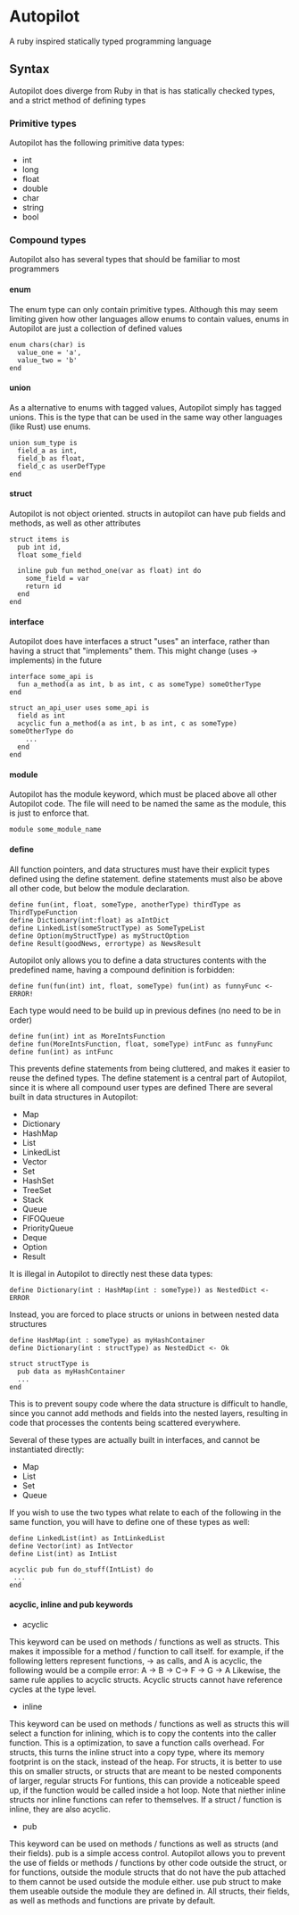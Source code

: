 # Autopilot
A ruby inspired statically typed programming language

## Syntax

Autopilot does diverge from Ruby in that is has statically checked types, and a strict method of defining types

### Primitive types
Autopilot has the following primitive data types:
- int
- long
- float
- double
- char
- string
- bool

### Compound types
Autopilot also has several types that should be familiar to most programmers
#### enum
The enum type can only contain primitive types.
Although this may seem limiting given how other languages allow enums to contain values, enums in Autopilot are just a collection of defined values

```
enum chars(char) is
  value_one = 'a',
  value_two = 'b'
end
```

#### union
As a alternative to enums with tagged values, Autopilot simply has tagged unions.
This is the type that can be used in the same way other languages (like Rust) use enums.

```
union sum_type is
  field_a as int,
  field_b as float,
  field_c as userDefType
end
```
#### struct
Autopilot is not object oriented.
structs in autopilot can have pub fields and methods, as well as other attributes

```
struct items is
  pub int id,
  float some_field

  inline pub fun method_one(var as float) int do
    some_field = var
    return id
  end
end
```

#### interface
Autopilot does have interfaces
a struct "uses" an interface, rather than having a struct that "implements" them.
This might change (uses -> implements) in the future

```
interface some_api is
  fun a_method(a as int, b as int, c as someType) someOtherType
end

struct an_api_user uses some_api is
  field as int
  acyclic fun a_method(a as int, b as int, c as someType) someOtherType do
    ...
  end
end
```

#### module
Autopilot has the module keyword, which must be placed above all other Autopilot code.
The file will need to be named the same as the module, this is just to enforce that.
```
module some_module_name
```

#### define
All function pointers, and data structures must have their explicit types defined using the define statement.
define statements must also be above all other code, but below the module declaration.
```
define fun(int, float, someType, anotherType) thirdType as ThirdTypeFunction
define Dictionary(int:float) as aIntDict
define LinkedList(someStructType) as SomeTypeList
define Option(myStructType) as myStructOption
define Result(goodNews, errortype) as NewsResult
```
Autopilot only allows you to define a data structures contents with the predefined name, having a compound definition is forbidden:
```
define fun(fun(int) int, float, someType) fun(int) as funnyFunc <- ERROR!
```
Each type would need to be build up in previous defines (no need to be in order)
```
define fun(int) int as MoreIntsFunction
define fun(MoreIntsFunction, float, someType) intFunc as funnyFunc
define fun(int) as intFunc
```
This prevents define statements from being cluttered, and makes it easier to reuse the defined types.
The define statement is a central part of Autopilot, since it is where all compound user types are defined
There are several built in data structures in Autopilot:
- Map
- Dictionary
- HashMap
- List
- LinkedList
- Vector
- Set
- HashSet
- TreeSet
- Stack
- Queue
- FIFOQueue
- PriorityQueue
- Deque
- Option
- Result

It is illegal in Autopilot to directly nest these data types:
```
define Dictionary(int : HashMap(int : someType)) as NestedDict <- ERROR
```
Instead, you are forced to place structs or unions in between nested data structures
```
define HashMap(int : someType) as myHashContainer
define Dictionary(int : structType) as NestedDict <- Ok

struct structType is
  pub data as myHashContainer
  ...
end
```
This is to prevent soupy code where the data structure is difficult to handle, since you cannot add methods and fields into the nested layers, resulting in code that processes the contents being scattered everywhere.

Several of these types are actually built in interfaces, and cannot be instantiated directly:
- Map
- List
- Set
- Queue

If you wish to use the two types what relate to each of the following in the same function, you will have to define one of these types as well:
```
define LinkedList(int) as IntLinkedList
define Vector(int) as IntVector
define List(int) as IntList

acyclic pub fun do_stuff(IntList) do
 ...
end
```

#### acyclic, inline and pub keywords
- acyclic

This keyword can be used on methods / functions as well as structs.
This makes it impossible for a method / function to call itself.
for example, if the following letters represent functions, -> as calls, and A is acyclic, the following would be a compile error:
A -> B -> C-> F -> G -> A
Likewise, the same rule applies to acyclic structs.
Acyclic structs cannot have reference cycles at the type level.
- inline

This keyword can be used on methods / functions as well as structs
this will select a function for inlining, which is to copy the contents into the caller function.
This is a optimization, to save a function calls overhead.
For structs, this turns the inline struct into a copy type, where its memory footprint is on the stack, instead of the heap.
For structs, it is better to use this on smaller structs, or structs that are meant to be nested components of larger, regular structs
For funtions, this can provide a noticeable speed up, if the function would be called inside a hot loop.
Note that niether inline structs nor inline functions can refer to themselves.
If a struct / function is inline, they are also acyclic.
- pub

This keyword can be used on methods / functions as well as structs (and their fields).
pub is a simple access control. Autopilot allows you to prevent the use of fields or methods / functions by other code outside the struct, or for functions, outside the module
structs that do not have the pub attached to them cannot be used outside the module either.
use pub struct to make them useable outside the module they are defined in.
All structs, their fields, as well as methods and functions are private by default.